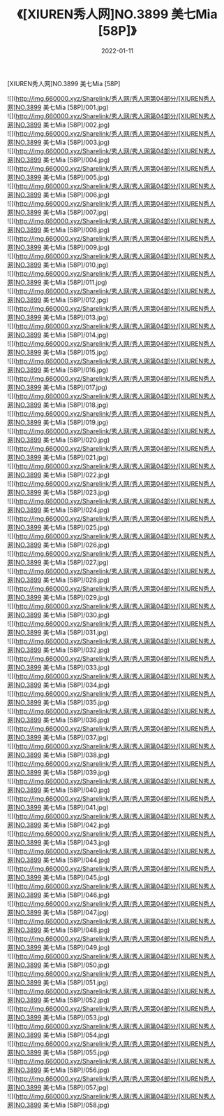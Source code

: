 ﻿---
layout: post
title:  《[XIUREN秀人网]NO.3899 美七Mia [58P]》
date:   2022-01-11
img: http://img.660000.xyz/Sharelink/秀人网/秀人网第04部分/[XIUREN秀人网]NO.3899 美七Mia [58P]/000.jpg
categories: [美女, 清纯, 唯美]
---

[XIUREN秀人网]NO.3899 美七Mia [58P]

 ![](http://img.660000.xyz/Sharelink/秀人网/秀人网第04部分/[XIUREN秀人网]NO.3899 美七Mia [58P]/001.jpg) <br>![](http://img.660000.xyz/Sharelink/秀人网/秀人网第04部分/[XIUREN秀人网]NO.3899 美七Mia [58P]/002.jpg) <br>![](http://img.660000.xyz/Sharelink/秀人网/秀人网第04部分/[XIUREN秀人网]NO.3899 美七Mia [58P]/003.jpg) <br>![](http://img.660000.xyz/Sharelink/秀人网/秀人网第04部分/[XIUREN秀人网]NO.3899 美七Mia [58P]/004.jpg) <br>![](http://img.660000.xyz/Sharelink/秀人网/秀人网第04部分/[XIUREN秀人网]NO.3899 美七Mia [58P]/005.jpg) <br>![](http://img.660000.xyz/Sharelink/秀人网/秀人网第04部分/[XIUREN秀人网]NO.3899 美七Mia [58P]/006.jpg) <br>![](http://img.660000.xyz/Sharelink/秀人网/秀人网第04部分/[XIUREN秀人网]NO.3899 美七Mia [58P]/007.jpg) <br>![](http://img.660000.xyz/Sharelink/秀人网/秀人网第04部分/[XIUREN秀人网]NO.3899 美七Mia [58P]/008.jpg) <br>![](http://img.660000.xyz/Sharelink/秀人网/秀人网第04部分/[XIUREN秀人网]NO.3899 美七Mia [58P]/009.jpg) <br>![](http://img.660000.xyz/Sharelink/秀人网/秀人网第04部分/[XIUREN秀人网]NO.3899 美七Mia [58P]/010.jpg) <br>![](http://img.660000.xyz/Sharelink/秀人网/秀人网第04部分/[XIUREN秀人网]NO.3899 美七Mia [58P]/011.jpg) <br>![](http://img.660000.xyz/Sharelink/秀人网/秀人网第04部分/[XIUREN秀人网]NO.3899 美七Mia [58P]/012.jpg) <br>![](http://img.660000.xyz/Sharelink/秀人网/秀人网第04部分/[XIUREN秀人网]NO.3899 美七Mia [58P]/013.jpg) <br>![](http://img.660000.xyz/Sharelink/秀人网/秀人网第04部分/[XIUREN秀人网]NO.3899 美七Mia [58P]/014.jpg) <br>![](http://img.660000.xyz/Sharelink/秀人网/秀人网第04部分/[XIUREN秀人网]NO.3899 美七Mia [58P]/015.jpg) <br>![](http://img.660000.xyz/Sharelink/秀人网/秀人网第04部分/[XIUREN秀人网]NO.3899 美七Mia [58P]/016.jpg) <br>![](http://img.660000.xyz/Sharelink/秀人网/秀人网第04部分/[XIUREN秀人网]NO.3899 美七Mia [58P]/017.jpg) <br>![](http://img.660000.xyz/Sharelink/秀人网/秀人网第04部分/[XIUREN秀人网]NO.3899 美七Mia [58P]/018.jpg) <br>![](http://img.660000.xyz/Sharelink/秀人网/秀人网第04部分/[XIUREN秀人网]NO.3899 美七Mia [58P]/019.jpg) <br>![](http://img.660000.xyz/Sharelink/秀人网/秀人网第04部分/[XIUREN秀人网]NO.3899 美七Mia [58P]/020.jpg) <br>![](http://img.660000.xyz/Sharelink/秀人网/秀人网第04部分/[XIUREN秀人网]NO.3899 美七Mia [58P]/021.jpg) <br>![](http://img.660000.xyz/Sharelink/秀人网/秀人网第04部分/[XIUREN秀人网]NO.3899 美七Mia [58P]/022.jpg) <br>![](http://img.660000.xyz/Sharelink/秀人网/秀人网第04部分/[XIUREN秀人网]NO.3899 美七Mia [58P]/023.jpg) <br>![](http://img.660000.xyz/Sharelink/秀人网/秀人网第04部分/[XIUREN秀人网]NO.3899 美七Mia [58P]/024.jpg) <br>![](http://img.660000.xyz/Sharelink/秀人网/秀人网第04部分/[XIUREN秀人网]NO.3899 美七Mia [58P]/025.jpg) <br>![](http://img.660000.xyz/Sharelink/秀人网/秀人网第04部分/[XIUREN秀人网]NO.3899 美七Mia [58P]/026.jpg) <br>![](http://img.660000.xyz/Sharelink/秀人网/秀人网第04部分/[XIUREN秀人网]NO.3899 美七Mia [58P]/027.jpg) <br>![](http://img.660000.xyz/Sharelink/秀人网/秀人网第04部分/[XIUREN秀人网]NO.3899 美七Mia [58P]/028.jpg) <br>![](http://img.660000.xyz/Sharelink/秀人网/秀人网第04部分/[XIUREN秀人网]NO.3899 美七Mia [58P]/029.jpg) <br>![](http://img.660000.xyz/Sharelink/秀人网/秀人网第04部分/[XIUREN秀人网]NO.3899 美七Mia [58P]/030.jpg) <br>![](http://img.660000.xyz/Sharelink/秀人网/秀人网第04部分/[XIUREN秀人网]NO.3899 美七Mia [58P]/031.jpg) <br>![](http://img.660000.xyz/Sharelink/秀人网/秀人网第04部分/[XIUREN秀人网]NO.3899 美七Mia [58P]/032.jpg) <br>![](http://img.660000.xyz/Sharelink/秀人网/秀人网第04部分/[XIUREN秀人网]NO.3899 美七Mia [58P]/033.jpg) <br>![](http://img.660000.xyz/Sharelink/秀人网/秀人网第04部分/[XIUREN秀人网]NO.3899 美七Mia [58P]/034.jpg) <br>![](http://img.660000.xyz/Sharelink/秀人网/秀人网第04部分/[XIUREN秀人网]NO.3899 美七Mia [58P]/035.jpg) <br>![](http://img.660000.xyz/Sharelink/秀人网/秀人网第04部分/[XIUREN秀人网]NO.3899 美七Mia [58P]/036.jpg) <br>![](http://img.660000.xyz/Sharelink/秀人网/秀人网第04部分/[XIUREN秀人网]NO.3899 美七Mia [58P]/037.jpg) <br>![](http://img.660000.xyz/Sharelink/秀人网/秀人网第04部分/[XIUREN秀人网]NO.3899 美七Mia [58P]/038.jpg) <br>![](http://img.660000.xyz/Sharelink/秀人网/秀人网第04部分/[XIUREN秀人网]NO.3899 美七Mia [58P]/039.jpg) <br>![](http://img.660000.xyz/Sharelink/秀人网/秀人网第04部分/[XIUREN秀人网]NO.3899 美七Mia [58P]/040.jpg) <br>![](http://img.660000.xyz/Sharelink/秀人网/秀人网第04部分/[XIUREN秀人网]NO.3899 美七Mia [58P]/041.jpg) <br>![](http://img.660000.xyz/Sharelink/秀人网/秀人网第04部分/[XIUREN秀人网]NO.3899 美七Mia [58P]/042.jpg) <br>![](http://img.660000.xyz/Sharelink/秀人网/秀人网第04部分/[XIUREN秀人网]NO.3899 美七Mia [58P]/043.jpg) <br>![](http://img.660000.xyz/Sharelink/秀人网/秀人网第04部分/[XIUREN秀人网]NO.3899 美七Mia [58P]/044.jpg) <br>![](http://img.660000.xyz/Sharelink/秀人网/秀人网第04部分/[XIUREN秀人网]NO.3899 美七Mia [58P]/045.jpg) <br>![](http://img.660000.xyz/Sharelink/秀人网/秀人网第04部分/[XIUREN秀人网]NO.3899 美七Mia [58P]/046.jpg) <br>![](http://img.660000.xyz/Sharelink/秀人网/秀人网第04部分/[XIUREN秀人网]NO.3899 美七Mia [58P]/047.jpg) <br>![](http://img.660000.xyz/Sharelink/秀人网/秀人网第04部分/[XIUREN秀人网]NO.3899 美七Mia [58P]/048.jpg) <br>![](http://img.660000.xyz/Sharelink/秀人网/秀人网第04部分/[XIUREN秀人网]NO.3899 美七Mia [58P]/049.jpg) <br>![](http://img.660000.xyz/Sharelink/秀人网/秀人网第04部分/[XIUREN秀人网]NO.3899 美七Mia [58P]/050.jpg) <br>![](http://img.660000.xyz/Sharelink/秀人网/秀人网第04部分/[XIUREN秀人网]NO.3899 美七Mia [58P]/051.jpg) <br>![](http://img.660000.xyz/Sharelink/秀人网/秀人网第04部分/[XIUREN秀人网]NO.3899 美七Mia [58P]/052.jpg) <br>![](http://img.660000.xyz/Sharelink/秀人网/秀人网第04部分/[XIUREN秀人网]NO.3899 美七Mia [58P]/053.jpg) <br>![](http://img.660000.xyz/Sharelink/秀人网/秀人网第04部分/[XIUREN秀人网]NO.3899 美七Mia [58P]/054.jpg) <br>![](http://img.660000.xyz/Sharelink/秀人网/秀人网第04部分/[XIUREN秀人网]NO.3899 美七Mia [58P]/055.jpg) <br>![](http://img.660000.xyz/Sharelink/秀人网/秀人网第04部分/[XIUREN秀人网]NO.3899 美七Mia [58P]/056.jpg) <br>![](http://img.660000.xyz/Sharelink/秀人网/秀人网第04部分/[XIUREN秀人网]NO.3899 美七Mia [58P]/057.jpg) <br>![](http://img.660000.xyz/Sharelink/秀人网/秀人网第04部分/[XIUREN秀人网]NO.3899 美七Mia [58P]/058.jpg) <br>